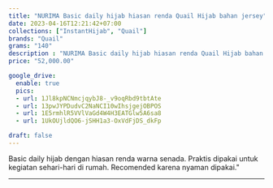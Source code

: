 ```yaml
---
title: "NURIMA Basic daily hijab hiasan renda Quail Hijab bahan jersey"
date: 2023-04-16T12:21:42+07:00
collections: ["InstantHijab", "Quail"]
brands: "Quail"
grams: "140"
description : "NURIMA Basic daily hijab hiasan renda Quail Hijab bahan jersey"
price: "52,000.00"

google_drive:
  enable: true
  pics:
  - url: 1Jl8kpNCNmcjqybJ8-_v9oqRbd9tbtAte
  - url: 13pwJYPDudvC2NaNCI10wIhsjgejOBPOS
  - url: 1E5rmhlR5VVlVaGd4W4H3EATGlw5A6sa8
  - url: 1UkOUjldQO6-jSHH1a3-OxVdFjDS_dkFp

draft: false
---
```


Basic daily hijab dengan hiasan renda warna senada. Praktis dipakai untuk kegiatan sehari-hari di rumah. Recomended karena nyaman dipakai."

------------    
 
